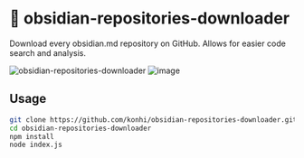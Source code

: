 # 📩 obsidian-repositories-downloader
Download every obsidian.md repository on GitHub. Allows for easier code search and analysis.

![obsidian-repositories-downloader](https://user-images.githubusercontent.com/61631665/131258612-326288e8-f72d-4969-b003-9987522676d0.gif)
![image](https://user-images.githubusercontent.com/61631665/131258790-2499b1d7-50fe-4b9a-abde-0f00d6d08b17.png)


## Usage
```bash
git clone https://github.com/konhi/obsidian-repositories-downloader.git
cd obsidian-repositories-downloader
npm install
node index.js
```
